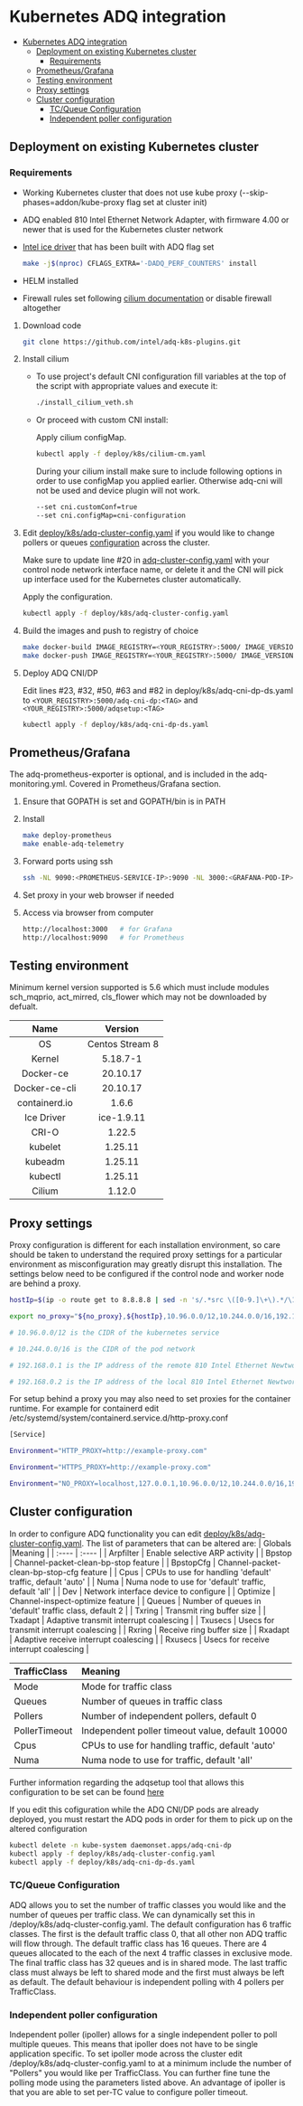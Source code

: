 # Kubernetes ADQ integration

- [Kubernetes ADQ integration](#kubernetes-adq-integration)
  - [Deployment on existing Kubernetes cluster](#deployment-on-existing-kubernetes-cluster)
    - [Requirements](#requirements)
  - [Prometheus/Grafana](#prometheusgrafana)
  - [Testing environment](#testing-environment)
  - [Proxy settings](#proxy-settings)
  - [Cluster configuration](#cluster-configuration)
    - [TC/Queue Configuration](#tcqueue-configuration)
    - [Independent poller configuration](#independent-poller-configuration)

## Deployment on existing Kubernetes cluster

### Requirements

* Working Kubernetes cluster that does not use kube proxy (--skip-phases=addon/kube-proxy flag set at cluster init)
* ADQ enabled 810 Intel Ethernet Network Adapter, with firmware 4.00 or newer that is used for the Kubernetes cluster network
* [Intel ice driver](https://sourceforge.net/projects/e1000/files/ice%20stable/) that has been built with ADQ flag set

   ```sh
   make -j$(nproc) CFLAGS_EXTRA='-DADQ_PERF_COUNTERS' install
   ```

* HELM installed
* Firewall rules set following [cilium documentation](https://docs.cilium.io/en/latest/operations/system_requirements/#firewall-rules) or disable firewall altogether

1. Download code

   ```sh
   git clone https://github.com/intel/adq-k8s-plugins.git
   ```

2. Install cilium

   * To use project's default CNI configuration fill variables at the top of the script with appropriate values and execute it:

     ```sh
     ./install_cilium_veth.sh
     ```

   * Or proceed with custom CNI install:

     Apply cilium configMap.

     ```sh
     kubectl apply -f deploy/k8s/cilium-cm.yaml
     ```

     During your cilium install make sure to include following options in order to use configMap you applied earlier. Otherwise adq-cni will not be used and device plugin will not work.

     ```sh
     --set cni.customConf=true
     --set cni.configMap=cni-configuration
     ```

3. Edit [deploy/k8s/adq-cluster-config.yaml](deploy/k8s/adq-cluster-config.yaml) if you would like to change pollers or queues [configuration](#cluster-configuration) across the cluster.

   Make sure to update line #20 in [adq-cluster-config.yaml](deploy/k8s/adq-cluster-config.yaml) with your control node network interface name, or delete it and the CNI will pick up interface used for the Kubernetes cluster automatically.

   Apply the configuration.

   ```sh
   kubectl apply -f deploy/k8s/adq-cluster-config.yaml
   ```

4. Build the images and push to registry of choice

   ```sh
   make docker-build IMAGE_REGISTRY=<YOUR_REGISTRY>:5000/ IMAGE_VERSION=<TAG>
   make docker-push IMAGE_REGISTRY=<YOUR_REGISTRY>:5000/ IMAGE_VERSION=<TAG>
   ```

5. Deploy ADQ CNI/DP

   Edit lines #23, #32, #50, #63 and #82 in deploy/k8s/adq-cni-dp-ds.yaml to `<YOUR_REGISTRY>:5000/adq-cni-dp:<TAG>` and `<YOUR_REGISTRY>:5000/adqsetup:<TAG>`

   ```sh
   kubectl apply -f deploy/k8s/adq-cni-dp-ds.yaml
   ```

## Prometheus/Grafana

The adq-prometheus-exporter is optional, and is included in the adq-monitoring.yml. Covered in Prometheus/Grafana section.

1. Ensure that GOPATH is set and GOPATH/bin is in PATH
2. Install

   ```sh
   make deploy-prometheus
   make enable-adq-telemetry
   ```

3. Forward ports using ssh

   ```sh
   ssh -NL 9090:<PROMETHEUS-SERVICE-IP>:9090 -NL 3000:<GRAFANA-POD-IP>:3000 user@<IP-MACHINE-WITH-CONTROL-NODE>
   ```

4. Set proxy in your web browser if needed
5. Access via browser from computer

   ```sh
   http://localhost:3000   # for Grafana
   http://localhost:9090   # for Prometheus
   ```

## Testing environment

Minimum kernel version supported is 5.6 which must include modules sch_mqprio, act_mirred, cls_flower which may not be downloaded by defualt.

| Name | Version |
| :----: |  :----: |
| OS |  Centos Stream 8 |
| Kernel | 5.18.7-1 |
| Docker-ce | 20.10.17 |
| Docker-ce-cli | 20.10.17 |
| containerd.io | 1.6.6 |
| Ice Driver | ice-1.9.11 |
| CRI-O | 1.22.5 |
| kubelet | 1.25.11 |
| kubeadm | 1.25.11 |
| kubectl | 1.25.11 |
| Cilium | 1.12.0 |

## Proxy settings

Proxy configuration is different for each installation environment, so care should be taken to understand the required proxy settings for a particular environment as misconfiguration may greatly disrupt this installation. The settings below need to be configured if the control node and worker node are behind a proxy.

```sh
hostIp=$(ip -o route get to 8.8.8.8 | sed -n 's/.*src \([0-9.]\+\).*/\1/p')

export no_proxy="${no_proxy},${hostIp},10.96.0.0/12,10.244.0.0/16,192.168.0.1,192.168.0.2"

# 10.96.0.0/12 is the CIDR of the kubernetes service

# 10.244.0.0/16 is the CIDR of the pod network

# 192.168.0.1 is the IP address of the remote 810 Intel Ethernet Newtwork Adapter port

# 192.168.0.2 is the IP address of the local 810 Intel Ethernet Newtwork Adapter port
```

For setup behind a proxy you may also need to set proxies for the container runtime. For example for containerd edit /etc/systemd/system/containerd.service.d/http-proxy.conf

```sh
[Service]

Environment="HTTP_PROXY=http://example-proxy.com"

Environment="HTTPS_PROXY=http://example-proxy.com"

Environment="NO_PROXY=localhost,127.0.0.1,10.96.0.0/12,10.244.0.0/16,192.168.0.1,192.168.0.2"
```

## Cluster configuration

In order to configure ADQ functionality you can edit [deploy/k8s/adq-cluster-config.yaml](deploy/k8s/adq-cluster-config.yaml). The list of parameters that can be altered are:
| Globals   |Meaning |
| :----     |  :---- |
| Arpfilter | Enable selective ARP activity |
| Bpstop    | Channel-packet-clean-bp-stop feature  |
| BpstopCfg | Channel-packet-clean-bp-stop-cfg feature |
| Cpus      | CPUs to use for handling 'default' traffic, default 'auto' |
| Numa      | Numa node to use for 'default' traffic, default 'all' |
| Dev       | Network interface device to configure |
| Optimize  |  Channel-inspect-optimize feature |
| Queues    | Number of queues in 'default' traffic class, default 2 |
| Txring    | Transmit ring buffer size |
| Txadapt   | Adaptive transmit interrupt coalescing |
| Txusecs   | Usecs for transmit interrupt coalescing |
| Rxring    | Receive ring buffer size |
| Rxadapt   | Adaptive receive interrupt coalescing |
| Rxusecs   | Usecs for receive interrupt coalescing |

| TrafficClass |Meaning |
| :----        |  :---- |
| Mode         | Mode for traffic class
| Queues       | Number of queues in traffic class
| Pollers      | Number of independent pollers, default 0
| PollerTimeout| Independent poller timeout value, default 10000
| Cpus         | CPUs to use for handling traffic, default 'auto'
| Numa         | Numa node to use for traffic, default 'all'

Further information regarding the adqsetup tool that allows this configuration to be set can be found [here](https://pypi.org/project/adqsetup/)

If you edit this cofiguration while the ADQ CNI/DP pods are already deployed, you must restart the ADQ pods in order for them to pick up on the altered configuration

```sh
kubectl delete -n kube-system daemonset.apps/adq-cni-dp
kubectl apply -f deploy/k8s/adq-cluster-config.yaml
kubectl apply -f deploy/k8s/adq-cni-dp-ds.yaml
```

### TC/Queue Configuration

ADQ allows you to set the number of traffic classes you would like and the number of queues per traffic class. We can dynamically set this in /deploy/k8s/adq-cluster-config.yaml. The default configuration has 6 traffic classes. The first is the default traffic class 0, that all other non ADQ traffic will flow through. The default traffic class has 16 queues. There are 4 queues allocated to the each of the next 4 traffic classes in exclusive mode. The final traffic class has 32 queues and is in shared mode. The last traffic class must always be left to shared mode and the first must always be left as default. The default behaviour is independent polling with 4 pollers per TrafficClass.

### Independent poller configuration

Independent poller (ipoller) allows for a single independent poller to poll multiple queues. This means that ipoller does not have to be single application specific. To set ipoller mode across the cluster edit /deploy/k8s/adq-cluster-config.yaml to at a minimum include the number of "Pollers" you would like per TrafficClass. You can further fine tune the polling mode using the parameters listed above. An advantage of ipoller is that you are able to set per-TC value to configure poller timeout.
